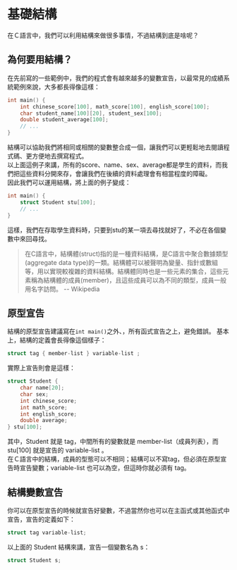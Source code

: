 # 基礎結構

在Ｃ語言中，我們可以利用結構來做很多事情，不過結構到底是啥呢？

## 為何要用結構？
在先前寫的一些範例中，我們的程式會有越來越多的變數宣告，以最常見的成績系統範例來說，大多都長得像這樣：  
```c++
int main() {
    int chinese_score[100], math_score[100], english_score[100];
    char student_name[100][20], student_sex[100];
    double student_average[100];
    // ... 
}
```
結構可以協助我們將相同或相關的變數整合成一個，讓我們可以更輕鬆地去閱讀程式碼、更方便地去撰寫程式。  
以上面這例子來講，所有的score、name、sex、average都是學生的資料，而我們把這些資料分開來存，會讓我們在後續的資料處理會有相當程度的障礙。  
因此我們可以運用結構，將上面的例子變成：  
```c++
int main() {
    struct Student stu[100];
    // ...
}
```
這樣，我們在存取學生資料時，只要到stu的某一項去尋找就好了，不必在各個變數中來回尋找。  

> 在C語言中，結構體(struct)指的是一種資料結構，是C語言中聚合數據類型(aggregate data type)的一類。結構體可以被聲明為變量、指針或數組等，用以實現較複雜的資料結構。結構體同時也是一些元素的集合，這些元素稱為結構體的成員(member)，且這些成員可以為不同的類型，成員一般用名字訪問。
> -- Wikipedia

## 原型宣告
結構的原型宣告建議寫在``int main()``之外、，所有函式宣告之上，避免錯誤。
基本上，結構的定義會長得像這個樣子：  
```c++
struct tag { member-list } variable-list ; 
```
實際上宣告則會是這樣：
```c++
struct Student {
    char name[20];
    char sex;
    int chinese_score;
    int math_score;
    int english_score;
    double average;
} stu[100];
```
其中，Student 就是 tag，中間所有的變數就是 member-list（成員列表），而 stu[100] 就是宣告的 variable-list 。  
在Ｃ語言中的結構，成員的型態可以不相同；結構可以不寫tag，但必須在原型宣告時宣告變數；variable-list 也可以為空，但這時你就必須有 tag。

## 結構變數宣告
你可以在原型宣告的時候就宣告好變數，不過當然你也可以在主函式或其他函式中宣告，宣告的定義如下：  
```c++
struct tag variable-list;
```
以上面的 Student 結構來講，宣告一個變數名為 s：
```c++
struct Student s;
```
